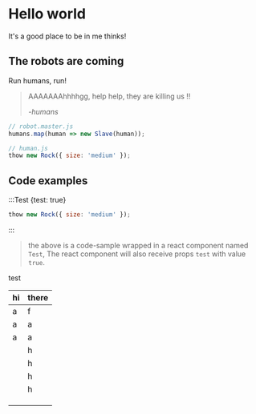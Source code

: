 # Hello world

It's a good place to be in me thinks!

## The robots are coming

Run humans, run!

> AAAAAAAhhhhgg, help help, they are killing us !!
>
> _-humans_

```js
// robot.master.js
humans.map(human => new Slave(human));
```

```js
// human.js
thow new Rock({ size: 'medium' });
```

## Code examples

:::Test {test: true}

```js // human.js
thow new Rock({ size: 'medium' });
```

:::

> the above is a code-sample wrapped in a react component named `Test`,
> The react component will also receive props `test` with value `true`.

test

| hi  | there |
| --- | ----- |
| a   | f     |
| a   | a     |
| a   | a     |
|     | h     |
|     | h     |
|     | h     |
|     | h     |
|     |       |
|     |       |
|     |       |
